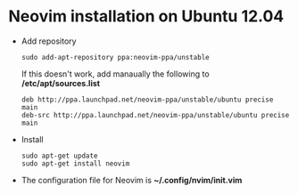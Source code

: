 # Neovim installation on Ubuntu 12.04
* Add repository
    ```
    sudo add-apt-repository ppa:neovim-ppa/unstable
    ```
    If this doesn't work, add manaually the following to **/etc/apt/sources.list**
    ```
    deb http://ppa.launchpad.net/neovim-ppa/unstable/ubuntu precise main
    deb-src http://ppa.launchpad.net/neovim-ppa/unstable/ubuntu precise main
    ```
* Install
    ```
    sudo apt-get update
    sudo apt-get install neovim
    ```
* The configuration file for Neovim is **~/.config/nvim/init.vim**
